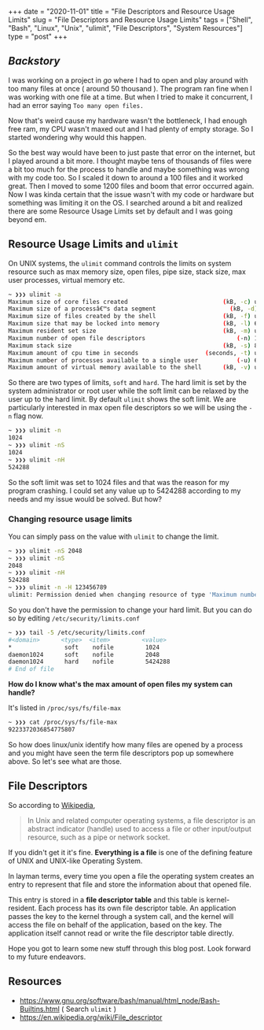 +++ 
date = "2020-11-01"
title = "File Descriptors and Resource Usage Limits"
slug = "File Descriptors and Resource Usage Limits" 
tags = ["Shell", "Bash", "Linux", "Unix", "ulimit", "File Descriptors", "System Resources"]
type = "post"
+++

## *Backstory*

I was working on a project in *go* where I had to open and play around with too many files at once ( around 50 thousand ). The program ran fine when I was working with one file at a time. But when I tried to make it concurrent, I had an error saying `Too many open files.`

Now that's weird cause my hardware wasn't the bottleneck, I had enough free ram, my CPU wasn't maxed out and I had plenty of empty storage. So I started wondering why would this happen.

So the best way would have been to just paste that error on the internet, but I played around a bit more. I thought maybe tens of thousands of files were a bit too much for the process to handle and maybe something was wrong with my code too. So I scaled it down to around a 100 files and it worked great. Then I moved to some 1200 files and boom that error occurred again. Now I was kinda certain that the issue wasn't with my code or hardware but something was limiting it on the OS. I searched around a bit and realized there are some Resource Usage Limits set by default and I was going beyond em.

## Resource Usage Limits and `ulimit`

On UNIX systems, the `ulimit` command controls the limits on system resource such as max memory size, open files, pipe size, stack size, max user processes, virtual memory etc. 

```bash
~ ❯❯❯ ulimit -a
Maximum size of core files created                           (kB, -c) unlimited
Maximum size of a processâ€™s data segment                     (kB, -d) unlimited
Maximum size of files created by the shell                   (kB, -f) unlimited
Maximum size that may be locked into memory                  (kB, -l) 64
Maximum resident set size                                    (kB, -m) unlimited
Maximum number of open file descriptors                          (-n) 1024
Maximum stack size                                           (kB, -s) 8192
Maximum amount of cpu time in seconds                   (seconds, -t) unlimited
Maximum number of processes available to a single user           (-u) 63483
Maximum amount of virtual memory available to the shell      (kB, -v) unlimited
```

So there are two types of limits, `soft` and `hard`. The hard limit is set by the system administrator or root user while the soft limit can be relaxed by the user up to the hard limit. By default `ulimit` shows the soft limit. We are particularly interested in max open file descriptors so we will be using the `-n` flag now.

```bash
~ ❯❯❯ ulimit -n
1024
~ ❯❯❯ ulimit -nS
1024
~ ❯❯❯ ulimit -nH
524288
```

So the soft limit was set to 1024 files and that was the reason for my program crashing. I could set any value up to 5424288 according to my needs and my issue would be solved. But how?

### Changing resource usage limits

You can simply pass on the value with `ulimit` to change the limit.

```bash
~ ❯❯❯ ulimit -nS 2048
~ ❯❯❯ ulimit -nS
2048
~ ❯❯❯ ulimit -nH
524288
~ ❯❯❯ ulimit -n -H 123456789
ulimit: Permission denied when changing resource of type 'Maximum number of open file descriptors'
```

So you don't have the permission to change your hard limit. But you can do so by editing `/etc/security/limits.conf` 

```bash
~ ❯❯❯ tail -5 /etc/security/limits.conf
#<domain>      <type>  <item>         <value>
*		        soft    nofile 	       1024
daemon1024	    soft    nofile 	       2048
daemon1024	    hard    nofile 	       5424288
# End of file
```

**How do I know what's the max amount of open files my system can handle?**

It's listed in `/proc/sys/fs/file-max`

```bash
~ ❯❯❯ cat /proc/sys/fs/file-max
9223372036854775807
```

So how does linux/unix identify how many files are opened by a process and you might have seen the term file descriptors pop up somewhere above. So let's see what are those.

## File Descriptors

So according to [Wikipedia](https://en.wikipedia.org/wiki/File_descriptor),

> In Unix and related computer operating systems, a file descriptor is an abstract indicator (handle) used to access a file or other input/output resource, such as a pipe or network socket.

If you didn't get it it's fine. **Everything is a file**  is one of the defining feature of UNIX and UNIX-like Operating System. 

In layman terms, every time you open a file the operating system creates an entry to represent that file and store the information about that opened file. 

This entry is stored in a **file descriptor table** and this table is kernel-resident. Each process has its own file descriptor table. An application passes the key to the kernel through a system call, and the kernel will access the file on behalf of the application, based on the key. The application itself cannot read or write the file descriptor table directly.

Hope you got to learn some new stuff through this blog post. Look forward to my future endeavors.

## Resources

- https://www.gnu.org/software/bash/manual/html_node/Bash-Builtins.html ( Search `ulimit` )
- https://en.wikipedia.org/wiki/File_descriptor